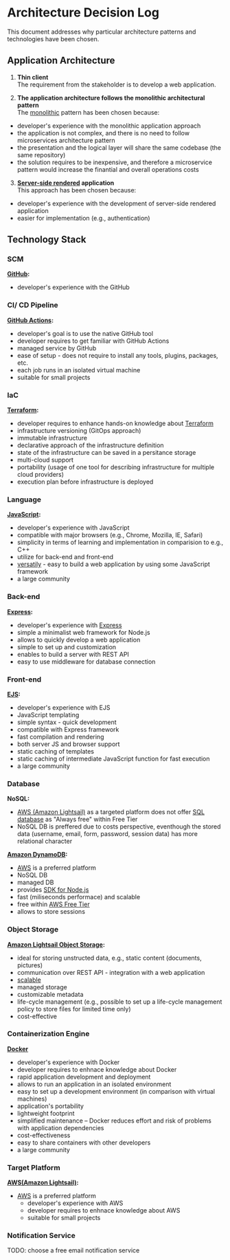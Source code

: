 # Architecture Decision Log
This document addresses why particular architecture patterns and technologies have been chosen.

## Application Architecture

1. **Thin client**\
The requirement from the stakeholder is to develop a web application.


2. **The application architecture follows the monolithic architectural pattern**\
The [monolithic](https://www.redhat.com/en/topics/cloud-native-apps/what-is-an-application-architecture#overview) pattern has been chosen because:
- developer's experience with the monolithic application approach
- the application is not complex, and there is no need to follow microservices architecture pattern
- the presentation and the logical layer will share the same codebase (the same repository)
- the solution requires to be inexpensive, and therefore a microservice pattern would increase the finantial and overall operations costs


3. **[Server-side rendered](https://www.freecodecamp.org/news/what-exactly-is-client-side-rendering-and-hows-it-different-from-server-side-rendering-bd5c786b340d/) application**\
This approach has been chosen because:
- developer's experience with the development of server-side rendered application
- easier for implementation (e.g., authentication)

## Technology Stack

### SCM
**[GitHub](https://docs.github.com/en):**
- developer's experience with the GitHub

###  CI/ CD Pipeline
**[GitHub Actions](https://github.com/features/actions):**
- developer's goal is to use the native GitHub tool
- developer requires to get familiar with GitHub Actions
- managed service by GitHub
- ease of setup - does not require to install any tools, plugins, packages, etc.
- each job runs in an isolated virtual machine
- suitable for small projects

### IaC
**[Terraform](https://www.terraform.io/):**
- developer requires to enhance hands-on knowledge about [Terraform](https://www.oreilly.com/content/why-use-terraform/)
- infrastructure versioning (GitOps approach)
- immutable infrastructure
- declarative approach of the infrastructure definition
- state of the infrastructure can be saved in a persitance storage
- multi-cloud support
- portability (usage of one tool for describing infrastructure for multiple cloud providers)
- execution plan before infrastructure is deployed

### Language
**[JavaScript](https://developer.mozilla.org/en-US/docs/Web/JavaScript):**
- developer's experience with JavaScript
- compatible with major browsers (e.g., Chrome, Mozilla, IE, Safari)
- simplicity in terms of learning and implementation in comparision to e.g., C++
- utilize for back-end and front-end
- [versatily](https://www.freecodecamp.org/news/the-advantages-and-disadvantages-of-javascript/) - easy to build a web application by using some JavaScript framework
- a large community

### Back-end
**[Express](https://expressjs.com/):**
- developer's experience with [Express](https://codersera.com/blog/learn-express-js/)
- simple a minimalist web framework for Node.js
- allows to quickly develop a web application
- simple to set up and customization
- enables to build a server with REST API
- easy to use middleware for database connection

### Front-end
**[EJS](https://ejs.co/):**
- developer's experience with EJS
- JavaScript templating
- simple syntax - quick development
- compatible with Express framework
- fast compilation and rendering
- both server JS and browser support
- static caching of templates
- static caching of intermediate JavaScript function for fast execution
- a large community

### Database
**NoSQL:**
- [AWS (Amazon Lightsail)](https://aws.amazon.com/lightsail/) as a targeted platform does not offer [SQL database](https://aws.amazon.com/free/?all-free-tier.sort-by=item.additionalFields.SortRank&all-free-tier.sort-order=asc&awsf.Free%20Tier%20Types=*all&awsf.Free%20Tier%20Categories=categories%23databases) as "Always free" within Free Tier
- NoSQL DB is preffered due to costs perspective, eventhough the stored data (username, email, form, password, session data) has more relational character

**[Amazon DynamoDB](https://aws.amazon.com/dynamodb/):**
- [AWS](https://aws.amazon.com/) is a preferred platform
- NoSQL DB
- managed DB
- provides [SDK for Node.js]((https://github.com/aws/aws-sdk-js-v3/tree/main/clients/client-dynamodb))
- fast (miliseconds performace) and scalable
- free within [AWS Free Tier](https://aws.amazon.com/free/?all-free-tier.sort-by=item.additionalFields.SortRank&all-free-tier.sort-order=asc&awsf.Free%20Tier%20Types=*all&awsf.Free%20Tier%20Categories=*all)
- allows to store sessions

### Object Storage
**[Amazon Lightsail Object Storage](https://aws.amazon.com/getting-started/hands-on/lightsail-object-storage/):**
- ideal for storing unstructed data, e.g., static content (documents, pictures)
- communication over REST API - integration with a web application
- [scalable](https://www.ibm.com/cloud/learn/object-storage#toc-benets-3qMqxdZH)
- managed storage
- customizable metadata
- life-cycle management (e.g., possible to set up a life-cycle management policy to store files for limited time only)
- cost-effective


### Containerization Engine
**[Docker](https://www.docker.com/)**
- developer's experience with Docker
- developer requires to enhnace knowledge about Docker
- rapid application development and deployment
- allows to run an application in an isolated environment
- easy to set up a development environment (in comparison with virtual machines)
- application's portability
- lightweight footprint
- simplified maintenance – Docker reduces effort and risk of problems with application dependencies
- cost-effectiveness
- easy to share containers with other developers
- a large community

### Target Platform
**[AWS(Amazon Lightsail)](https://aws.amazon.com/lightsail/):**
- [AWS](https://aws.amazon.com/) is a preferred platform
    - developer's experience with AWS
    - developer requires to enhnace knowledge about AWS
    - suitable for small projects

### Notification Service
TODO: choose a free email notification service
